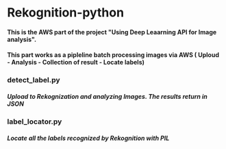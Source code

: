 # Rekognition-python
#### This is the AWS part of the project "Using Deep Leaarning API for Image analysis".
#### This part works as a pipleline batch processing images via AWS ( Uploud - Analysis - Collection of result - Locate labels)
### detect_label.py
##### Upload to Rekognization and analyzing Images. The results return in JSON
### label_locator.py
##### Locate all the labels recognized by Rekognition with PIL
